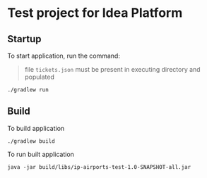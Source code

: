 # Test project for Idea Platform

## Startup

To start application, run the command:

> file `tickets.json` must be present in executing directory and populated

```shell
./gradlew run
```

## Build

To build application

```shell
./gradlew build
```

To run built application

```shell
java -jar build/libs/ip-airports-test-1.0-SNAPSHOT-all.jar
```